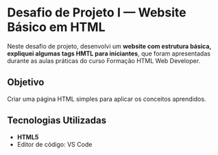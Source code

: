 # Desafio de Projeto I — Website Básico em HTML

Neste desafio de projeto, desenvolvi um **website com estrutura básica, expliquei algumas tags HMTL para iniciantes**, que foram apresentadas durante as aulas práticas do curso Formação HTML Web Developer.

## Objetivo
Criar uma página HTML simples para aplicar os conceitos aprendidos.

## Tecnologias Utilizadas
- **HTML5**
- Editor de código: VS Code

